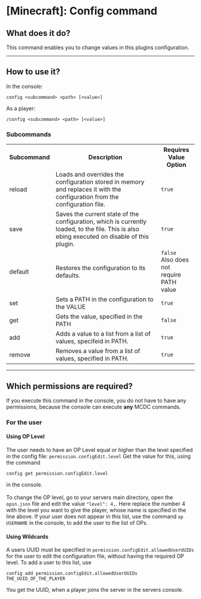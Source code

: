 # [Minecraft]: Config command
## What does it do?

This command enables you to change values in this plugins configuration.

---

## How to use it?
In the console:
```
config <subcommand> <path> [<value>]
```

As a player:
```
/config <subcommand> <path> [<value>]
```

### Subcommands
<table>
    <tr>
        <th>Subcommand</th>
        <th>Description</th>
        <th>Requires Value <br> Option</th>
    </tr>
    <tr>
        <td>reload</td>
        <td>Loads and overrides the configuration stored in memory and replaces it with the configuration from the configuration file.</td>
        <td><code>true</code></td>
    </tr>
    <tr>
        <td>save</td>
        <td>Saves the current state of the configuration, which is currently loaded, to the file. This is also ebing executed on disable of this plugin.</td>
        <td><code>true</code></td></tr>
    <tr>
        <td>default</td>
        <td>Restores the configuration to its defaults.</td>
        <td><code>false</code><br>Also does not <br>require PATH value</td>
    </tr>
    <tr>
        <td>set</td>
        <td>Sets a PATH in the configuration to the VALUE</td>
        <td><code>true</code></td>
    </tr>
    <tr>
        <td>get</td>
        <td>Gets the value, specified in the PATH</td>
        <td><code>false</code></td>
    </tr>
    <tr>
        <td>add</td>
        <td>Adds a value to a list from a list of values, specifeid in PATH.</td>
        <td><code>true</code></td>
    </tr>
    <tr>
        <td>remove</td>
        <td>Removes a value from a list of values, specified in PATH.</td>
        <td><code>true</code></td>
    </tr>
</table>


---

## Which permissions are required?
If you execute this command in the console, you do not have to have any permissions, because the console can execute **any** MCDC commands.

### For the user
#### Using OP Level
The user needs to have an OP Level equal or higher than the level specified in the config file: `permission.configEdit.level` Get the value for this, using the command
```
config get permission.configEdit.level
```

in the console. <br><br>
To change the OP level, go to your servers main directory, open the `opsn.json` file and edit the value `"level": 4,`. Here replace the number 4 with the level you want to give the player, whose name is specified in the line above. If your user does not appear in this list, use the command `op USERNAME` in the console, to add the user to the list of OPs.

#### Using Wildcards
A users UUID must be specified in `permission.configEdit.allowedUserUUIDs` for the user to edit the configuration file, without having the required OP level. To add a user to this list, use
```
config add permission.configEdit.allowedUserUUIDs THE_UUID_OF_THE_PLAYER
```

You get the UUID, when a player joins the server in the servers console.
